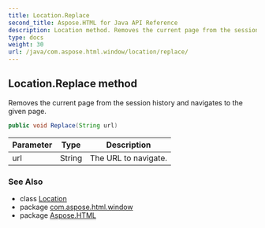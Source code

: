 ```yaml
---
title: Location.Replace
second_title: Aspose.HTML for Java API Reference
description: Location method. Removes the current page from the session history and navigates to the given page
type: docs
weight: 30
url: /java/com.aspose.html.window/location/replace/
---
```

## Location.Replace method

Removes the current page from the session history and navigates to the given page.

```java
public void Replace(String url)
```

| Parameter | Type | Description |
| --- | --- | --- |
| url | String | The URL to navigate. |

### See Also

* class [Location](../)
* package [com.aspose.html.window](../../location/)
* package [Aspose.HTML](../../../)
